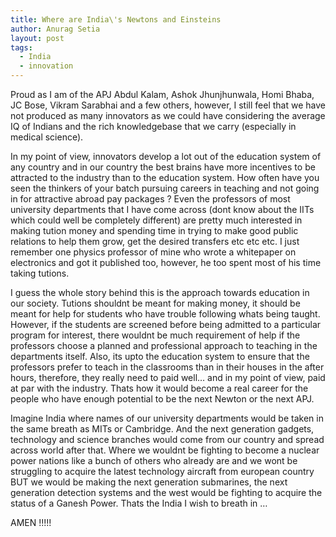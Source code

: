 ```yaml
---
title: Where are India\'s Newtons and Einsteins
author: Anurag Setia
layout: post
tags:
  - India
  - innovation
---
```

Proud as I am of the APJ Abdul Kalam, Ashok Jhunjhunwala, Homi Bhaba, JC Bose, Vikram Sarabhai and a few others, however, I still feel that we have not produced as many innovators as we could have considering the average IQ of Indians and the rich knowledgebase that we carry (especially in medical science).

In my point of view, innovators develop a lot out of the education system of any country and in our country the best brains have more incentives to be attracted to the industry than to the education system. How often have you seen the thinkers of your batch pursuing careers in teaching and not going in for attractive abroad pay packages ? Even the professors of most university departments that I have come across (dont know about the IITs which could well be completely different) are pretty much interested in making tution money and spending time in trying to make good public relations to help them grow, get the desired transfers etc etc etc. I just remember one physics professor of mine who wrote a whitepaper on electronics and got it published too, however, he too spent most of his time taking tutions.

I guess the whole story behind this is the approach towards education in our society. Tutions shouldnt be meant for making money, it should be meant for help for students who have trouble following whats being taught. However, if the students are screened before being admitted to a particular program for interest, there wouldnt be much requirement of help if the professors choose a planned and professional approach to teaching in the departments itself. Also, its upto the education system to ensure that the professors prefer to teach in the classrooms than in their houses in the after hours, therefore, they really need to paid well&#8230; and in my point of view, paid at par with the industry. Thats how it would become a real career for the people who have enough potential to be the next Newton or the next APJ.

Imagine India where names of our university departments would be taken in the same breath as MITs or Cambridge. And the next generation gadgets, technology and science branches would come from our country and spread across world after that. Where we wouldnt be fighting to become a nuclear power nations like a bunch of others who already are and we wont be struggling to acquire the latest technology aircraft from european country BUT we would be making the next generation submarines, the next generation detection systems and the west would be fighting to acquire the status of a Ganesh Power. Thats the India I wish to breath in &#8230;

AMEN !!!!!